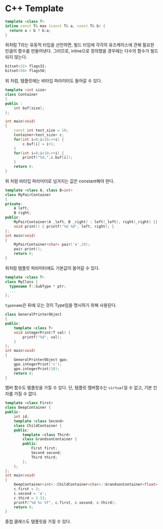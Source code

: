 # C++ Template

```C++
template <class T>
inline const T& max (const T& a, const T& b) {
  return a < b ? b:a;
}
```

위처럼 T라는 유동적 타입을 선언하면, 빌드 타임에 각각의 유즈케이스에 관해 필요한 만큼의 함수를 만들어낸다. 그러므로, inline으로 정의했을 경우에는 다수의 함수가 빌드되지 않는다.

```C++
bitset<32> flags32;
bitset<50> flags50;
```

위 처럼, 템플릿에는 비타입 파라미터도 들어갈 수 있다.

```C++
template <int size>
class Container
{
public :
	int buf[size];
};

int main(void)
{
	const int test_size = 10;
	Container<test_size> c;
	for(int i=0;i<10;++i) {
		c.buf[i] = i+1;
	}
	for(int i=0;i<10;++i) {
		printf("%d,",c.buf[i]);
	}
	return 0;
}
```

위 처럼 비타입 파라미터로 넘겨지는 값은 constant해야 한다.

```C++
template <class A, class B=int>
class MyPairContainer
{
private:
	A left;
	B right;
public:
	MyPairContainer(A _left, B _right) : left(_left), right(_right) {}
	void print() { printf("%d %d", left, right); }
};
int main(void)
{
	MyPairContainer<char> pair('a',10);
	pair.print();
	return 0;
}
```

위처럼 템플릿 파라미터에도 기본값이 들어갈 수 있다.

```C++
template <class T>
class MyClass {
  typename T::SubType * ptr;
  ...
};
```

```typename```은 뒤에 오는 것이 Type임을 명시하기 위해 사용된다.

```C++
class GeneralPrinterObject
{
public:
	template <class T>
	void integerPrint(T val) {
		printf("%d", val);
	}
};
int main(void)
{
	GeneralPrinterObject gpo;
	gpo.integerPrint('c');
	gpo.integerPrint(10);
	return 0;
}
```

멤버 함수도 템플릿을 가질 수 있다. 단, 템플릿 멤버함수는 ```virtual```일 수 없고, 기본 인자를 가질 수 없다.

```C++
template <class First>
class DeepContainer {
public:
	int id;
	template <class Second>
	class ChildContainer {
	public:
		template <class Third>
		class GrandsonContainer {
		public:
			First first;
			Second second;
			Third third;
		};
	};
};
int main(void)
{
	DeepContainer<int>::ChildContainer<char>::GrandsonContainer<float> c;
	c.first = 3;
	c.second = 'a';
	c.third = 3.33;
	printf("%d %c %f", c.first, c.second, c.third);
	return 0;
}
```

중첩 클래스도 템플릿을 가질 수 있다.

